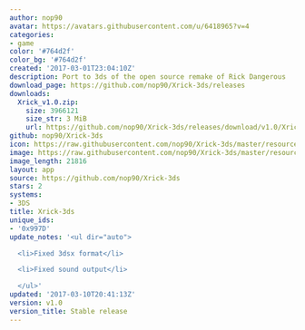 ```yaml
---
author: nop90
avatar: https://avatars.githubusercontent.com/u/6418965?v=4
categories:
- game
color: '#764d2f'
color_bg: '#764d2f'
created: '2017-03-01T23:04:10Z'
description: Port to 3ds of the open source remake of Rick Dangerous
download_page: https://github.com/nop90/Xrick-3ds/releases
downloads:
  Xrick_v1.0.zip:
    size: 3966121
    size_str: 3 MiB
    url: https://github.com/nop90/Xrick-3ds/releases/download/v1.0/Xrick_v1.0.zip
github: nop90/Xrick-3ds
icon: https://raw.githubusercontent.com/nop90/Xrick-3ds/master/resources/icon.png
image: https://raw.githubusercontent.com/nop90/Xrick-3ds/master/resources/banner.png
image_length: 21816
layout: app
source: https://github.com/nop90/Xrick-3ds
stars: 2
systems:
- 3DS
title: Xrick-3ds
unique_ids:
- '0x997D'
update_notes: '<ul dir="auto">

  <li>Fixed 3dsx format</li>

  <li>Fixed sound output</li>

  </ul>'
updated: '2017-03-10T20:41:13Z'
version: v1.0
version_title: Stable release
---
```

